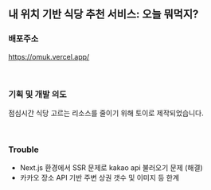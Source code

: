 ## 내 위치 기반 식당 추천 서비스: 오늘 뭐먹지?

### 배포주소
https://omuk.vercel.app/

<br />

### 기획 및 개발 의도
점심시간 식당 고르는 리소스를 줄이기 위해 토이로 제작되었습니다.

<br />

### Trouble
- Next.js 환경에서 SSR 문제로 kakao api 불러오기 문제 (해결)
- 카카오 장소 API 기반 주변 상권 갯수 및 이미지 등 한계

<br />

